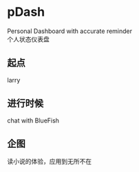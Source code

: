 # pDash
Personal Dashboard with accurate reminder  
个人状态仪表盘


## 起点
larry

## 进行时候
chat with BlueFish

## 企图
读小说的体验，应用到无所不在
